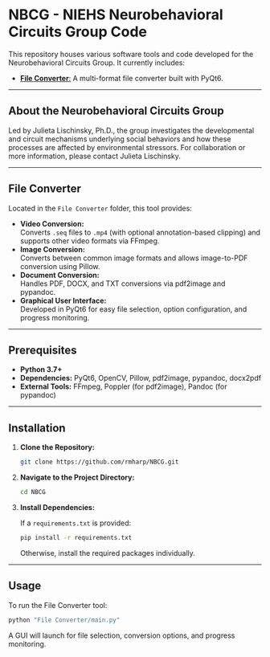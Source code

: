 # NBCG - NIEHS Neurobehavioral Circuits Group Code

This repository houses various software tools and code developed for the Neurobehavioral Circuits Group. It currently includes:

- [**File Converter**:](#file-converter) A multi-format file converter built with PyQt6.

---


## About the Neurobehavioral Circuits Group

Led by Julieta Lischinsky, Ph.D., the group investigates the developmental and circuit mechanisms underlying social behaviors and how these processes are affected by environmental stressors. For collaboration or more information, please contact Julieta Lischinsky.

---

## File Converter

Located in the `File Converter` folder, this tool provides:

- **Video Conversion:**  
  Converts `.seq` files to `.mp4` (with optional annotation-based clipping) and supports other video formats via FFmpeg.
- **Image Conversion:**  
  Converts between common image formats and allows image-to-PDF conversion using Pillow.
- **Document Conversion:**  
  Handles PDF, DOCX, and TXT conversions via pdf2image and pypandoc.
- **Graphical User Interface:**  
  Developed in PyQt6 for easy file selection, option configuration, and progress monitoring.

---

## Prerequisites

- **Python 3.7+**
- **Dependencies:** PyQt6, OpenCV, Pillow, pdf2image, pypandoc, docx2pdf
- **External Tools:** FFmpeg, Poppler (for pdf2image), Pandoc (for pypandoc)

---

## Installation

1. **Clone the Repository:**

   ```bash
   git clone https://github.com/rmharp/NBCG.git
   ```

2. **Navigate to the Project Directory:**

   ```bash
   cd NBCG
   ```

3. **Install Dependencies:**

   If a `requirements.txt` is provided:
   
   ```bash
   pip install -r requirements.txt
   ```
   
   Otherwise, install the required packages individually.

---

## Usage

To run the File Converter tool:

```bash
python "File Converter/main.py"
```

A GUI will launch for file selection, conversion options, and progress monitoring.
